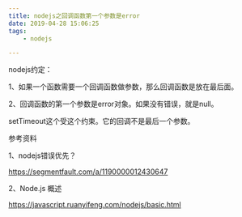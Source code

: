```yaml
---
title: nodejs之回调函数第一个参数是error
date: 2019-04-28 15:06:25
tags:
	- nodejs

---
```




nodejs约定：

1、如果一个函数需要一个回调函数做参数，那么回调函数是放在最后面。

2、回调函数的第一个参数是error对象。如果没有错误，就是null。

setTimeout这个受这个约束。它的回调不是最后一个参数。



参考资料

1、nodejs错误优先？

https://segmentfault.com/a/1190000012430647

2、Node.js 概述

https://javascript.ruanyifeng.com/nodejs/basic.html